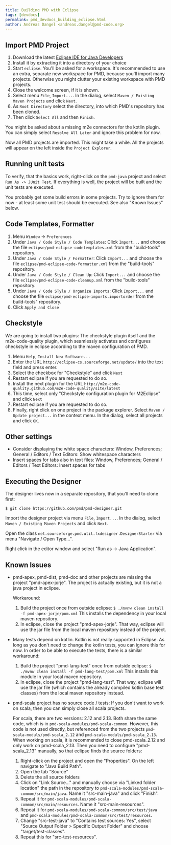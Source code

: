 ```yaml
---
title: Building PMD with Eclipse
tags: [devdocs]
permalink: pmd_devdocs_building_eclipse.html
author: Andreas Dangel <andreas.dangel@pmd-code.org>
---
```


## Import PMD Project

1. Download the latest [Eclipse IDE for Java Developers](http://www.eclipse.org/downloads/eclipse-packages/)
2. Install it by extracting it into a directory of your choice
3. Start `eclipse`. You'll be asked for a workspace. It's recommended to use an extra, separate new workspace for PMD,
   because you'll import many projects. Otherwise you might clutter your existing workspace with PMD projects.
4. Close the welcome screen, if it is shown.
5. Select menu `File`, `Import...`. In the dialog, select `Maven / Existing Maven Projects` and click `Next`.
6. As `Root Directory` select the directory, into which PMD's repository has been cloned.
7. Then click `Select All` and then `Finish`.

You might be asked about a missing m2e connectors for the kotlin plugin. You can simply select `Resolve All Later`
and ignore this problem for now.

Now all PMD projects are imported. This might take a while. All the projects will appear on the left inside
the `Project Explorer`.

## Running unit tests

To verify, that the basics work, right-click on the `pmd-java` project and select `Run As -> JUnit Test`.
If everything is well, the project will be built and the unit tests are executed.

You probably get some build errors in some projects. Try to ignore them for now - at least some unit test
should be executed. See also "Known Issues" below.


## Code Templates, Formatter

1. Menu `Window` -> `Preferences`
2. Under `Java / Code Style / Code Templates`:
   Click `Import...` and choose the file `eclipse/pmd-eclipse-codetemplates.xml` from the "build-tools" repository.
3. Under `Java / Code Style / Formatter`:
   Click `Import...` and choose the file `eclipse/pmd-eclipse-code-formatter.xml` from the "build-tools" repository.
4. Under `Java / Code Style / Clean Up`:
   Click `Import...` and choose the file `eclipse/pmd-eclipse-code-cleanup.xml` from the "build-tools" repository.
5. Under `Java / Code STyle / Organize Imports`:
   Click `Import...` and choose the file `eclipse/pmd-eclipse-imports.importorder` from the build-tools" repository.
6. Click `Apply and Close`

## Checkstyle

We are going to install two plugins: The checkstyle plugin itself and the m2e-code-quality plugin, which seamlessly activates and configures checkstyle in eclipse according to the maven configuration of PMD.

1.  Menu `Help`, `Install New Software...`
2.  Enter the URL `http://eclipse-cs.sourceforge.net/update/` into the text field and press enter.
3.  Select the checkbox for "Checkstyle" and click `Next`
4.  Restart eclipse if you are requested to do so.
5.  Install the next plugin for the URL `http://m2e-code-quality.github.com/m2e-code-quality/site/latest`
6.  This time, select only "Checkstyle configuration plugin for M2Eclipse" and click `Next`
7.  Restart eclipse if you are requested to do so.
8.  Finally, right click on one project in the package explorer. Select `Maven / Update project...` in the context
    menu. In the dialog, select all projects and click `OK`.


## Other settings

*   Consider displaying the white space characters: Window, Preferences; General / Editors / Text Editors: Show whitespace characters
*   Insert spaces for tabs also in text files: Window, Preferences; General / Editors / Text Editors: Insert spaces for tabs

## Executing the Designer

The designer lives now in a separate repository, that you'll need to clone first:

``` shell
$ git clone https://github.com/pmd/pmd-designer.git
```

Import the designer project via menu `File`, `Import...`. In the dialog, select `Maven / Existing Maven Projects` and click `Next`.

Open the class `net.sourceforge.pmd.util.fxdesigner.DesignerStarter` via menu "Navigate / Open Type...".

Right click in the editor window and select "Run as -> Java Application".

## Known Issues

* pmd-apex, pmd-dist, pmd-doc and other projects are missing the project "pmd-apex-jorje". The project is actually
  existing, but it is not a java project in eclipse.

  Workaround:

    1. Build the project once from outside eclipse: `$ ./mvnw clean install -f pmd-apex-jorje/pom.xml`
       This installs the dependency in your local maven repository.
    2. In eclipse, close the project "pmd-apex-jorje". That way, eclipse will use the jar file from the
       local maven repository instead of the project.

* Many tests depend on kotlin. Kotlin is not really supported in Eclipse. As long as you don't need to change
  the kotlin tests, you can ignore this for now. In order to be able to execute the tests, there is a similar
  workaround:

    1. Build the project "pmd-lang-test" once from outside eclipse: `$ ./mvnw clean install -f pmd-lang-test/pom.xml`
       This installs this module in your local maven repository.
    2. In eclipse, close the project "pmd-lang-test". That way, eclipse will use the jar file (which contains
       the already compiled kotlin base test classes) from the local maven repository instead.

* pmd-scala project has no source code / tests: If you don't want to work on scala, then you can simply
  close all scala projects.

  For scala, there are two versions: 2.12 and 2.13. Both share the same code, which is in
  `pmd-scala-modules/pmd-scala-common`. However, this code is not used directly, but referenced from the two
  projects `pmd-scala-moduls/pmd-scala_2.12` and `pmd-scala-moduls/pmd-scala_2.13`. When working on scala,
  it is recommended to close pmd-scala_2.12 and only work on pmd-scala_2.13. Then you need to configure
  "pmd-scala_2.13" manually, so that eclipse finds the source folders:

    1. Right-click on the project and open the "Properties". On the left navigate to "Java Build Path".
    2. Open the tab "Source"
    3. Delete the all source folders
    4. Click on "Link Source..." and manually choose via "Linked folder location" the path in the repository
       to `pmd-scala-modules/pmd-scala-common/src/main/java`. Name it "src-main-java" and click "Finish".
    5. Repeat it for `pmd-scala-modules/pmd-scala-common/src/main/resources`. Name it "src-main-resources".
    6. Repeat it for `pmd-scala-modules/pmd-scala-common/src/test/java` and `pmd-scala-modules/pmd-scala-common/src/test/resources`.
    7. Change "src-test-java" to "Contains test sources: Yes", select "Source Output Folder > Specific Output Folder" and
       choose "target/test-classes".
    8. Repeat this for "src-test-resources".

